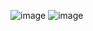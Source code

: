 ![image](https://github.com/user-attachments/assets/56a2a490-e95f-4083-96a8-89d871a87e75)
![image](https://github.com/user-attachments/assets/efff72c2-895c-48a4-ad78-751f17606788)
